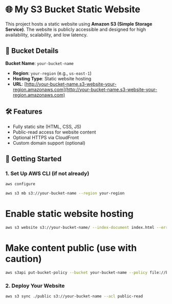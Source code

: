#  🌐 My S3 Bucket Static Website

This project hosts a static website using **Amazon S3 (Simple Storage Service)**. The website is publicly accessible and designed for high availability, scalability, and low latency.

## 📁 Bucket Details

**Bucket Name**: `your-bucket-name`
- **Region**: `your-region` (e.g., `us-east-1`)
- **Hosting Type**: Static website hosting
- **URL**: [http://your-bucket-name.s3-website-your-region.amazonaws.com](http://your-bucket-name.s3-website-your-region.amazonaws.com)
  
## 🛠 Features

- Fully static site (HTML, CSS, JS)
- Public-read access for website content
- Optional HTTPS via CloudFront
- Custom domain support (optional)

## 🚀 Getting Started

### 1. Set Up AWS CLI (if not already)

```bash
aws configure
```
```bash
aws s3 mb s3://your-bucket-name --region your-region
```

# Enable static website hosting
```bash
aws s3 website s3://your-bucket-name/ --index-document index.html --error-document error.html
```

# Make content public (use with caution)
```bash
aws s3api put-bucket-policy --bucket your-bucket-name --policy file://bucket-policy.json
```

### 2. Deploy Your Website
```bash
aws s3 sync ./public s3://your-bucket-name --acl public-read
```

